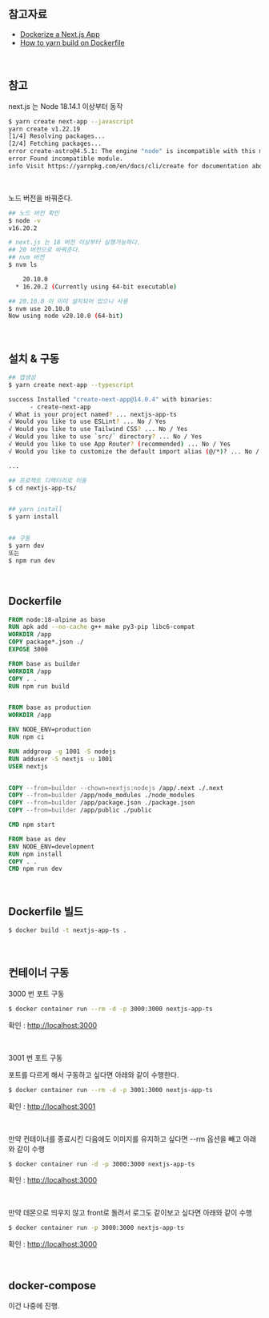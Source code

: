 ## 참고자료

- [Dockerize a Next.js App](https://medium.com/@2018.itsuki/dockerize-a-next-js-app-4b03021e084d)
- [How to yarn build on Dockerfile](https://stackoverflow.com/questions/74222441/how-to-yarn-build-on-dockerfile)

<br>



## 참고

next.js 는 Node 18.14.1 이상부터 동작

```bash
$ yarn create next-app --javascript
yarn create v1.22.19
[1/4] Resolving packages...
[2/4] Fetching packages...
error create-astro@4.5.1: The engine "node" is incompatible with this module. Expected version ">=18.14.1". Got "16.20.2"
error Found incompatible module.
info Visit https://yarnpkg.com/en/docs/cli/create for documentation about this command.
```

<br>



노드 버전을 바꿔준다.

```bash
## 노드 버전 확인
$ node -v
v16.20.2

# next.js 는 18 버전 이상부터 실행가능하다.
## 20 버전으로 바꿔준다.
## nvm 버전
$ nvm ls

    20.10.0
  * 16.20.2 (Currently using 64-bit executable)

## 20.10.0 이 이미 설치되어 있으니 사용
$ nvm use 20.10.0
Now using node v20.10.0 (64-bit)
```

<br>



## 설치 & 구동 

```bash
## 앱생성
$ yarn create next-app --typescript

success Installed "create-next-app@14.0.4" with binaries:
      - create-next-app
√ What is your project named? ... nextjs-app-ts
√ Would you like to use ESLint? ... No / Yes
√ Would you like to use Tailwind CSS? ... No / Yes
√ Would you like to use `src/` directory? ... No / Yes
√ Would you like to use App Router? (recommended) ... No / Yes
√ Would you like to customize the default import alias (@/*)? ... No / Yes

... 

## 프로젝트 디렉터리로 이동
$ cd nextjs-app-ts/


## yarn install
$ yarn install


## 구동 
$ yarn dev
또는
$ npm run dev
```

<br>



## Dockerfile

```dockerfile
FROM node:18-alpine as base
RUN apk add --no-cache g++ make py3-pip libc6-compat
WORKDIR /app
COPY package*.json ./
EXPOSE 3000

FROM base as builder
WORKDIR /app
COPY . .
RUN npm run build


FROM base as production
WORKDIR /app

ENV NODE_ENV=production
RUN npm ci

RUN addgroup -g 1001 -S nodejs
RUN adduser -S nextjs -u 1001
USER nextjs


COPY --from=builder --chown=nextjs:nodejs /app/.next ./.next
COPY --from=builder /app/node_modules ./node_modules
COPY --from=builder /app/package.json ./package.json
COPY --from=builder /app/public ./public

CMD npm start

FROM base as dev
ENV NODE_ENV=development
RUN npm install 
COPY . .
CMD npm run dev
```

<br>



## Dockerfile 빌드

```bash
$ docker build -t nextjs-app-ts .
```

<br>



## 컨테이너 구동 

3000 번 포트 구동

```bash
$ docker container run --rm -d -p 3000:3000 nextjs-app-ts
```

확인 : [http://localhost:3000](http://localhost:3000)

<br>



3001 번 포트 구동

포트를 다르게 해서 구동하고 싶다면 아래와 같이 수행한다.

```bash
$ docker container run --rm -d -p 3001:3000 nextjs-app-ts
```

확인 : [http://localhost:3001](http://localhost:3001)

<br>



만약 컨테이너를 종료시킨 다음에도 이미지를 유지하고 싶다면 --rm 옵션을 빼고 아래와 같이 수행

```bash
$ docker container run -d -p 3000:3000 nextjs-app-ts
```

확인 : [http://localhost:3000](http://localhost:3000)

<br>



만약 데몬으로 띄우지 않고 front로 돌려서 로그도 같이보고 싶다면 아래와 같이 수행

```bash
$ docker container run -p 3000:3000 nextjs-app-ts
```

확인 : [http://localhost:3000](http://localhost:3000)

<br>



## docker-compose

이건 나중에 진행.







